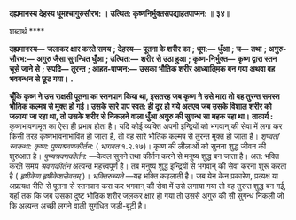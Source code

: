 **दह्यमानस्य देहस्य धूमश्चागुरुसौरभ: ।** **उत्थित: कृष्णनिर्भुक्तसपद्याहतपाप्मन: ॥ ३४॥** 

शब्दार्थ **** 

**दह्यमानस्य—** **जलाकर क्षार करते समय** **; देहस्य—** **पूतना के शरीर का** **; धूम:—** **धुँआ** **; च—** **तथा** **; अगुरु-सौरभ:—** **अगुरु जैसा** **सुगन्धित धुँआ** **; उत्थित:—** **शरीर से उठा हुआ** **; कृष्ण-निर्भुक्त—** **कृष्ण द्वारा स्तन चूसे जाने से** **; सपदि—** **तुरन्त** **; आहत-पाप्मन:—** **उसका भौतिक शरीर आध्याति्मक बन गया अथवा वह भवबन्धन से छूट गया।** **.** 

**चूँकि कृष्ण ने उस राक्षसी पूतना का स्तनपान किया था, इसतरह जब कृष्ण ने उसे मारा तो** **वह तुरन्त समस्त भौतिक कल्मष से मुक्त हो गई। उसके सारे पाप स्वत: ही दूर हो गये अतएव** **जब उसके विशाल शरीर को जलाया जा रहा था, तो उसके शरीर से निकलने वाला धुँआ अगुरु** **की सुगन्ध सा महक रहा था।** **तात्पर्य :** कृष्णभावनामृत का ऐसा ही प्रभाव होता है। यदि कोई व्यक्ति अपनी इन्द्रियों को भगवान् की सेवा में लगा कर किसी तरह कृष्णभावनाभावित हो जाता है, तो वह सारे भौतिक कल्मष से तुरन्त मुक्त हो जाता है। *शृण्वतां स्वकथा: कृष्ण: पुण्यश्रवणकीर्तन:* ( *भागवत* १.२.१७)। कृष्ण की लीलाओं को सुनना शुद्ध जीवन की शुरुआत है। *पुण्यश्रवणकीर्तन:* —केवल सुनने तथा कीर्तन करने से मनुष्य शुद्ध बन जाता है। अत: भक्ति करते समय *श्रवणकीर्तन* अत्यन्त महत्त्वपूर्ण है। तब मनुष्य शुद्ध इन्द्रियों से भगवान् की सेवा करना शुरू करता है ( *हृषीकेण हृषीकेशसेवनम्* )। *भक्तिरुच्यते* —यह भक्ति कहलाती है। जब येन केन प्रकारेण, प्रत्यक्ष या अप्रत्यक्ष रीति से पूतना से स्तनपान करा कर भगवान् की सेवा में उसे लगाया गया तो वह तुरन्त शुद्ध बन गई, यहाँ तक कि जब उसका दुष्ट भौतिक शरीर जलकर क्षार हो गया तो उससे अगुरु की सी सुगन्ध निकली जो कि अत्यन्त अच्छी लगने वाली सुगंधित जड़ी-बूटी है।  